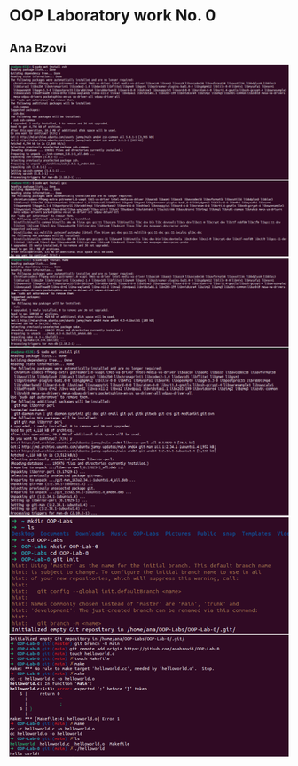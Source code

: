 # OOP Laboratory work No. 0
## Ana Bzovi

![installzsh](screenshots/installzsh.png)\
![insallgcc](screenshots/insallgcc.png)\
![installmake](screenshots/installmake.png)\
![insalgit](screenshots/insalgit.png)\
![gitinit](screenshots/gitinit.png)\
![makefile](screenshots/makefile.png)
